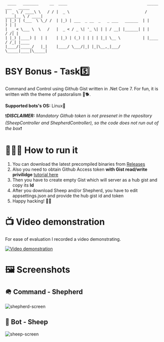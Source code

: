  ```
  ____   _______     __  ____                                    _____ ___   _____ 
 |  _ \ / ____\ \   / / |  _ \                                  / ____|__ \ / ____|
 | |_) | (___  \ \_/ /  | |_) | ___  _ __  _   _ ___   ______  | |       ) | |     
 |  _ < \___ \  \   /   |  _ < / _ \| '_ \| | | / __| |______| | |      / /| |     
 | |_) |____) |  | |    | |_) | (_) | | | | |_| \__ \          | |____ / /_| |____ 
 |____/|_____/   |_|    |____/ \___/|_| |_|\__,_|___/           \_____|____|\_____|
 ```
                                                                                   
                                                                                   
BSY Bonus - Task5️⃣
==================
Command and Control using Github Gist written in .Net Core 7. For fun, it is written with the theme of pastoralism 🐑🐕.

**Supported bots's OS:** Linux🐧

❗***DISCLAIMER:*** *Mandatory Github token is not presenet in the repository (SheepController and ShepherdController), so the code does not run out of the box*❗

# 🧑🏻‍🏫 How to run it

1. You can download the latest precompiled binaries from [Releases](https://github.com/pan-sveta/BSY-Bonus-C-C/releases/tag/1.1.0)
2. Also you need to obtain Github Access token **with Gist read/write privilidge** [tutorial here](https://docs.github.com/en/authentication/keeping-your-account-and-data-secure/creating-a-personal-access-token#creating-a-fine-grained-personal-access-token)
3. Then you have to create empty Gist which will server as a hub gist and copy its **Id**
4. After you download Sheep and/or Shepherd, you have to edit appsettings.json and provide the hub gist id and token
5. Happy hacking! 🏴‍☠️


# 📺 Video demonstration

For ease of evaluation I recorded a video demonstrating.

[![Video demonstration](https://img.youtube.com/vi/x7jE2eZSN9M/0.jpg)](https://www.youtube.com/watch?v=x7jE2eZSN9M)

# 🖼️ Screenshots
## 🪖 Command - Shepherd
![shepherd-screen](https://user-images.githubusercontent.com/22428842/209850187-b57b2c15-03e8-4256-b42c-caddc0cb9fee.png)
## 🤖 Bot - Sheep
![sheep-screen](https://user-images.githubusercontent.com/22428842/209850584-a92de026-c7c9-4a94-82b7-04c095e96d89.png)
